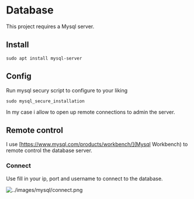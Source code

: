 # Database

This project requires a Mysql server.

## Install

```
sudo apt install mysql-server
```

## Config

Run mysql secury script to configure to your liking
```
sudo mysql_secure_installation
```

In my case i allow to open up remote connections to admin the server.

## Remote control

I use [https://www.mysql.com/products/workbench/](Mysql Workbench) to remote control the database server.

### Connect

Use fill in your ip, port and username to connect to the database.

![../images/mysql/connect.png](../images/mysql/connect.png)

